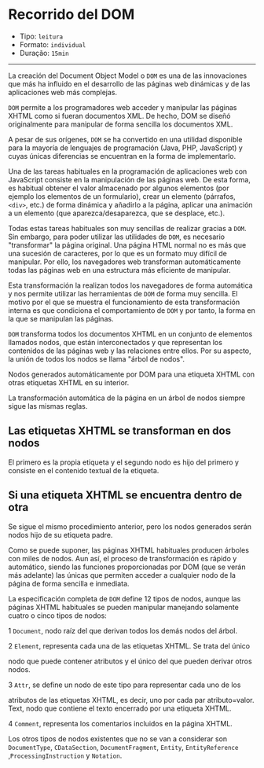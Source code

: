 # Recorrido del DOM

* Tipo: `leitura`
* Formato: `individual`
* Duração: `15min`

***

La creación del Document Object Model o `DOM` es una de las innovaciones
que más ha influido en el desarrollo de las páginas web dinámicas y de las
aplicaciones web más complejas.

`DOM` permite a los programadores web acceder y manipular las páginas XHTML
como si fueran documentos XML. De hecho, DOM se diseñó originalmente para
manipular de forma sencilla los documentos XML.

A pesar de sus orígenes, `DOM` se ha convertido en una utilidad disponible para
la mayoría de lenguajes de programación (Java, PHP, JavaScript) y cuyas únicas
diferencias se encuentran en la forma de implementarlo.

Una de las tareas habituales en la programación de aplicaciones web con
JavaScript consiste en la manipulación de las páginas web. De esta forma,
es habitual obtener el valor almacenado por algunos elementos (por ejemplo
los elementos de un formulario), crear un elemento (párrafos, `<div>`, etc.)
de forma dinámica y añadirlo a la página, aplicar una animación a un elemento
(que aparezca/desaparezca, que se desplace, etc.).

Todas estas tareas habituales son muy sencillas de realizar gracias a `DOM`.
Sin embargo, para poder utilizar las utilidades de `DOM`, es necesario
"transformar" la página original. Una página HTML normal no es más que una
sucesión de caracteres, por lo que es un formato muy difícil de manipular.
Por ello, los navegadores web transforman automáticamente todas las páginas web
en una estructura más eficiente de manipular.

Esta transformación la realizan todos los navegadores de forma automática y nos
permite utilizar las herramientas de `DOM` de forma muy sencilla.
El motivo por el que se muestra el funcionamiento de esta transformación
interna es que condiciona el comportamiento de `DOM` y por tanto, la forma
en la que se manipulan las páginas.

`DOM` transforma todos los documentos XHTML en un conjunto de elementos
llamados nodos, que están interconectados y que representan los contenidos de
las páginas web y las relaciones entre ellos. Por su aspecto, la unión de todos
los nodos se llama "árbol de nodos".

Nodos generados automáticamente por DOM para una etiqueta XHTML con otras
etiquetas XHTML en su interior.

La transformación automática de la página en un árbol de nodos siempre
sigue las mismas reglas.

## Las etiquetas XHTML se transforman en dos nodos

El primero es la propia etiqueta y el segundo nodo es hijo del primero y
consiste en el contenido textual de la etiqueta.

## Si una etiqueta XHTML se encuentra dentro de otra

Se sigue el mismo procedimiento anterior, pero los nodos generados serán
nodos hijo de su etiqueta padre.

Como se puede suponer, las páginas XHTML habituales producen árboles con
miles de nodos. Aun así, el proceso de transformación es rápido y automático,
siendo las funciones proporcionadas por DOM (que se verán más adelante) las
únicas que permiten acceder a cualquier nodo de la página de forma sencilla
e inmediata.

La especificación completa de `DOM` define 12 tipos de nodos, aunque las
páginas XHTML habituales se pueden manipular manejando solamente cuatro
o cinco tipos de nodos:

1 `Document`, nodo raíz del que derivan todos los demás nodos del árbol.

2 `Element`, representa cada una de las etiquetas XHTML. Se trata del único

nodo que puede contener atributos y el único del que pueden derivar otros nodos.

3 `Attr`, se define un nodo de este tipo para representar cada uno de los

atributos de las etiquetas XHTML, es decir, uno por cada par atributo=valor.
Text, nodo que contiene el texto encerrado por una etiqueta XHTML.

4 `Comment`, representa los comentarios incluidos en la página XHTML.

Los otros tipos de nodos existentes que no se van a considerar son
`DocumentType`, `CDataSection`, `DocumentFragment`, `Entity`, `EntityReference`
,`ProcessingInstruction` y `Notation`.
